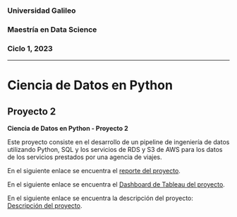 ### Universidad Galileo
### Maestría en Data Science
### Ciclo 1, 2023
---
# Ciencia de Datos en Python
## Proyecto 2

**Ciencia de Datos en Python - Proyecto 2**

Este proyecto consiste en el desarrollo de un pipeline de ingeniería de datos utilizando Python, SQL y los servicios de RDS y S3 de AWS para los datos de los servicios prestados por una agencia de viajes.

En el siguiente enlace se encuentra el [reporte del proyecto](https://github.com/sergiocds/cdpython_proyecto2/blob/main/reporte.ipynb "Reporte del proyecto").

En el siguiente enlace se encuentra el [Dashboard de Tableau del proyecto](https://github.com/sergiocds/cdpython_proyecto2/blob/main/Dashboard.twbx "Dashboard del proyecto").

En el siguiente enlace se encuentra la descripción del proyecto: [Descripción del proyecto](https://youtu.be/ghuOm9mUgcw "Descripción del proyecto").
